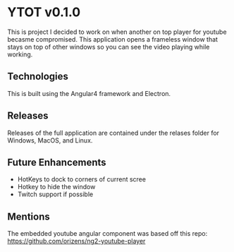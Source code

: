 # YTOT v0.1.0

This is project I decided to work on when another on top player for youtube becasme compromised. This application opens a frameless window that stays on top of other windows so you can see the video playing while working.

## Technologies

This is built using the Angular4 framework and Electron.

## Releases

Releases of the full application are contained under the relases folder for Windows, MacOS, and Linux.

## Future Enhancements

* HotKeys to dock to corners of current scree
* Hotkey to hide the window
* Twitch support if possible

## Mentions

The embedded youtube angular component was based off this repo: https://github.com/orizens/ng2-youtube-player


